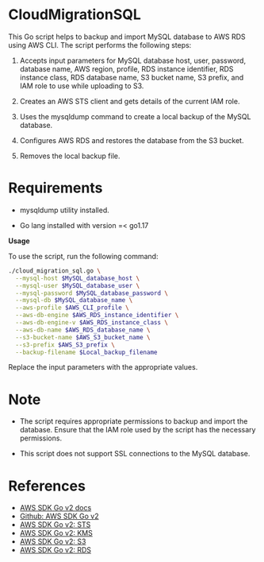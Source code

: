 # CloudMigrationSQL

This Go script helps to backup and import MySQL database to AWS RDS using AWS CLI. The script performs the following steps:

1. Accepts input parameters for MySQL database host, user, password, database name, AWS region, profile, RDS instance identifier, RDS instance class, RDS database name, S3 bucket name, S3 prefix, and IAM role to use while uploading to S3.

2. Creates an AWS STS client and gets details of the current IAM role.

3. Uses the mysqldump command to create a local backup of the MySQL database.

4. Configures AWS RDS and restores the database from the S3 bucket.

5. Removes the local backup file.

# Requirements

* mysqldump utility installed.

* Go lang installed with version =< go1.17

**Usage**

To use the script, run the following command:
```bash
./cloud_migration_sql.go \
  --mysql-host $MySQL_database_host \
  --mysql-user $MySQL_database_user \
  --mysql-password $MySQL_database_password \
  --mysql-db $MySQL_database_name \
  --aws-profile $AWS_CLI_profile \
  --aws-db-engine $AWS_RDS_instance_identifier \
  --aws-db-engine-v $AWS_RDS_instance_class \
  --aws-db-name $AWS_RDS_database_name \
  --s3-bucket-name $AWS_S3_bucket_name \
  --s3-prefix $AWS_S3_prefix \
  --backup-filename $Local_backup_filename
```

Replace the input parameters with the appropriate values.

# Note

* The script requires appropriate permissions to backup and import the database. Ensure that the IAM role used by the script has the necessary permissions.

* This script does not support SSL connections to the MySQL database.

# References

* [AWS SDK Go v2 docs](https://aws.github.io/aws-sdk-go-v2/docs/)
* [Github: AWS SDK Go v2](https://github.com/aws/aws-sdk-go-v2#resources)
* [AWS SDK Go v2: STS](https://pkg.go.dev/github.com/aws/aws-sdk-go-v2/service/sts)
* [AWS SDK Go v2: KMS](https://pkg.go.dev/github.com/aws/aws-sdk-go-v2/service/kms)
* [AWS SDK Go v2: S3](https://pkg.go.dev/github.com/aws/aws-sdk-go-v2/service/s3)
* [AWS SDK Go v2: RDS](https://pkg.go.dev/github.com/aws/aws-sdk-go-v2/service/rds)
